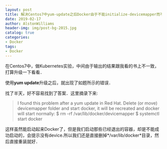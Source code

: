 ```yaml
---
layout: post
title: 解决Centos7中yum-update之后Docker由于不能initialize-devicemapper而不能启动的问题
date: 2019-02-17
author: AlstonWilliams
header-img: img/post-bg-2015.jpg
catalog: true
categories:
- Docker
tags:
- Docker
---
```

在Centos7中，做Kubernetes实验，中间由于输出的结果跟我看的书上不一致，打算升级一下看看．

使用**yum update**升级之后，就出现了如题所示的错误．

找了半天，好不容易找到了答案．这里摘录下来:

>I found this problem after a yum update in Red Hat. Delete (or move) devicemapper folder and start docker, it will be recreated and docker will start normally:
$ rm -rf /var/lib/docker/devicemapper
$ systemctl start docker

这样虽然能启动起来Docker了，但是我们启动那些已经退出的容器，却是不能成功启动的，会提示没有device.所以我们还是直接删掉*/var/lib/docker*目录，然后直接重装就好．
